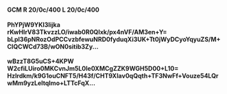 #### GCM R 20/0c/400 L 20/0c/400
**PhYPjW9YKl3Iijka**<br/>**rKwHIrV83TkvzzLO/iwab0R0QIxk/px4nVF/AM3en+Y=**<br/>**bLpl36pNRozOdPCCvzbfewuNRD0fyduqXi3UK+Tt0jWyDCyoYqyuZS/M+ClQCWCd73B/wON0sitib3Zy...**<br/><br/>
**wBzzT8G5uCS+4KPW**<br/>**W2cfiLUiro0MKCvnJm5L0le0XMCgZZK9WGH5D00+L10=**<br/>**Hzlrdkm/k9G1ouCNFT5/H43f/CHT9XIav0qQqth+TF3NwFf+Vouze54LQrwMm9yzLeltqlmo+LTTcFqX...**